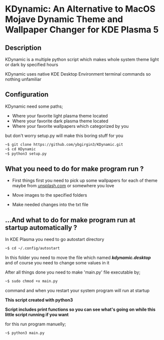 # KDynamic: An Alternative to MacOS Mojave Dynamic Theme and Wallpaper Changer for KDE Plasma 5

## Description

KDynamic is a multiple python script which makes whole system theme light or dark by specified hours

KDynamic uses native KDE Desktop Environment terminal commands so nothing unfamiliar

## Configuration

KDynamic need some paths;
- Where your favorite light plasma theme located
- Where your favorite dark plasma theme located
- Where your favorite wallpapers which categorized by you


but don't worry setup.py will make this boring stuff for you

```sh
~$ git clone https://github.com/ybgirgin3/KDynamic.git
~$ cd KDynamic
~$ python3 setup.py
```


## What you need to do for make program run ?

- First things first you need to pick up some wallpapers for each of theme maybe from [unsplash.com](http://unsplash.com) or somewhere you love

- Move images to the specified folders

- Make needed changes into the txt file


## ...And what to do for make program run at startup automatically ?

In KDE Plasma you need to go autostart directory

```sh
~$ cd ~/.config/autostart
```

In this folder you need to move the file which named ***kdynamic.desktop*** and of course you need to change some values in it


After all things done you need to make 'main.py' file executable by;


```sh
~$ sudo chmod +x main.py
```
command and when you restart your system program will run at startup


**This script created with python3**


**Script includes print functions so you can see what's going on while this little script running if you want**

for this run program manuelly;

```sh
~$ python3 main.py
```
